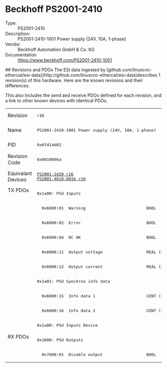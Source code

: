 #  Beckhoff PS2001-2410

<dl>
  <dt>Type:</dt><dd>PS2001-2410</dd>
  <dt>Description:</dt><dd>PS2001-2410-1001 Power supply (24V, 10A, 1-phase)</dd>
  <dt>Vendor</dt><dd>Beckhoff Automation GmbH & Co. KG</dd>
  <dt>Documentation</dt><dd><a href="https://www.beckhoff.com/PS2001-2410-1001">https://www.beckhoff.com/PS2001-2410-1001</a></dd>
</dl>
## Revisions and PDOs
The ESI data ingested by [github.com/linuxcnc-ethercat/esi-data](http://github.com/linuxcnc-ethercat/esi-data)describes 1 revision(s) of this hardware.  Here are the known revisions and their differences.

This also includes the send and receive PDOs defined for each revision, and a link to other known devices with identical PDOs.

<table>
<tr >
<td class="first">Revision</td>
<td ><pre>r16</pre></td>
</tr>
<tr >
<td class="first">Name</td>
<td ><pre>PS2001-2410-1001 Power supply (24V, 10A, 1-phase)</pre></td>
</tr>
<tr >
<td class="first">PID</td>
<td ><pre>0x07d14d02</pre></td>
</tr>
<tr >
<td class="first">Revision Code</td>
<td ><pre>0x0010096a</pre></td>
</tr>
<tr >
<td class="first">Equivalant Devices</td>
<td ><pre><a href="PS2001-2420">PS2001-2420 r16</a><br/><a href="PS2001-4810-0016">PS2001-4810-0016 r16</a></pre></td>
</tr>
<tr class="txpdo pdosection">
<td class="first" rowspan=10 valign=top>TX PDOs</td>
<td><pre>0x1a00: PSU Inputs</pre></td>
<td></td>
</tr>
<tr class="txpdo">
<td ><pre>  0x6000:01  Warning                         BOOL</pre></td>
</tr>
<tr class="txpdo">
<td ><pre>  0x6000:02  Error                           BOOL</pre></td>
</tr>
<tr class="txpdo">
<td ><pre>  0x6000:04  DC OK                           BOOL</pre></td>
</tr>
<tr class="txpdo">
<td ><pre>  0x6000:11  Output voltage                  REAL (32 bits)</pre></td>
</tr>
<tr class="txpdo">
<td ><pre>  0x6000:12  Output current                  REAL (32 bits)</pre></td>
</tr>
<tr class="txpdo pdosection">
<td ><pre>0x1a01: PSU Synchron info data</pre></td>
</tr>
<tr class="txpdo">
<td ><pre>  0x6000:15  Info data 1                     UINT (16 bits)</pre></td>
</tr>
<tr class="txpdo">
<td ><pre>  0x6000:16  Info data 2                     UINT (16 bits)</pre></td>
</tr>
<tr class="txpdo pdosection">
<td ><pre>0x1a80: PSU Inputs Device</pre></td>
</tr>
<tr class="rxpdo pdosection">
<td class="first" rowspan=2 valign=top>RX PDOs</td>
<td><pre>0x1600: PSU Outputs</pre></td>
<td></td>
</tr>
<tr class="rxpdo">
<td ><pre>  0x7000:01  Disable output                  BOOL</pre></td>
</tr>
</table>
